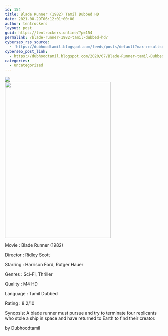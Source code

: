 ```yaml
---
id: 154
title: Blade Runner (1982) Tamil Dubbed HD
date: 2021-08-29T06:12:01+00:00
author: tentrockers
layout: post
guid: https://tentrockers.online/?p=154
permalink: /blade-runner-1982-tamil-dubbed-hd/
cyberseo_rss_source:
  - 'https://dubhoodtamil.blogspot.com/feeds/posts/default?max-results=150&start-index=151'
cyberseo_post_link:
  - https://dubhoodtamil.blogspot.com/2020/07/Blade-Runner-tamil-Dubbed-hd.html
categories:
  - Uncategorized
---
```

<div class="media_block">
  <img src="https://1.bp.blogspot.com/-ekYMD1JVdXc/XyKx-BNsz3I/AAAAAAAAB1E/aHt1vUNK5UIq_Lh5VBPbvv7BqzEVCTocACNcBGAsYHQ/s72-w338-h500-c/unnamed%2B%25281%2529.jpg" class="media_thumbnail" />
</div>

<div class="separator">
  <a href="https://1.bp.blogspot.com/-ekYMD1JVdXc/XyKx-BNsz3I/AAAAAAAAB1E/aHt1vUNK5UIq_Lh5VBPbvv7BqzEVCTocACNcBGAsYHQ/s512/unnamed%2B%25281%2529.jpg" imageanchor="1"><img loading="lazy" border="0" data-original-height="512" data-original-width="346" height="500" src="https://1.bp.blogspot.com/-ekYMD1JVdXc/XyKx-BNsz3I/AAAAAAAAB1E/aHt1vUNK5UIq_Lh5VBPbvv7BqzEVCTocACNcBGAsYHQ/w338-h500/unnamed%2B%25281%2529.jpg" width="338" /></a>
</div>

Movie	<span></span>:	<span></span>Blade Runner (1982)

Director	<span></span>:	<span></span>Ridley Scott

Starring	<span></span>:	<span></span>Harrison Ford, Rutger Hauer

Genres	<span></span>:	<span></span>Sci-Fi, Thriller

Quality	<span></span>:	<span></span>M4 HD

Language	<span></span>:	<span></span>Tamil Dubbed

Rating	<span></span>:	<span></span>8.2/10

Synopsis: A blade runner must pursue and try to terminate four replicants who stole a ship in space and have returned to Earth to find their creator.

<span>by Dubhoodtamil</span>
